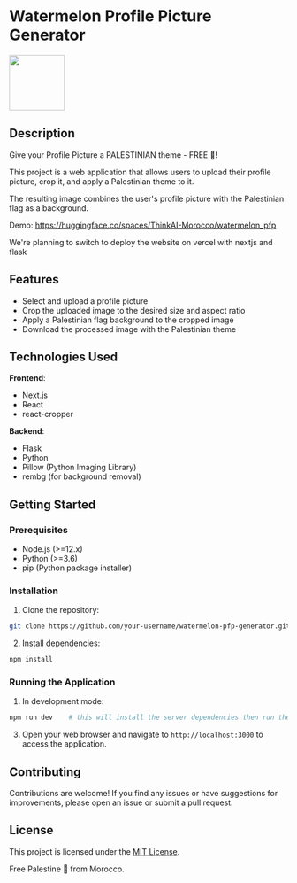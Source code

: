 
# Watermelon Profile Picture Generator

<img width="100" height="100" src="https://flagdownload.com/wp-content/uploads/Flag_of_Palestine_Flat_Round.png" />

## Description

Give your Profile Picture a PALESTINIAN theme - FREE 🍉!

This project is a web application that allows users to upload their profile picture, crop it, and apply a Palestinian theme to it. 

The resulting image combines the user's profile picture with the Palestinian flag as a background.

Demo: https://huggingface.co/spaces/ThinkAI-Morocco/watermelon_pfp

We're planning to switch to deploy the website on vercel with nextjs and flask

## Features

- Select and upload a profile picture
- Crop the uploaded image to the desired size and aspect ratio
- Apply a Palestinian flag background to the cropped image
- Download the processed image with the Palestinian theme

## Technologies Used

**Frontend**:
- Next.js
- React
- react-cropper

**Backend**:
- Flask
- Python
- Pillow (Python Imaging Library)
- rembg (for background removal)

## Getting Started

### Prerequisites

- Node.js (>=12.x)
- Python (>=3.6)
- pip (Python package installer)

### Installation

1. Clone the repository:

```bash
git clone https://github.com/your-username/watermelon-pfp-generator.git
```

2. Install dependencies:

```bash
npm install
```

### Running the Application

1. In development mode:

```bash
npm run dev    # this will install the server dependencies then run the server and the front
```

3. Open your web browser and navigate to `http://localhost:3000` to access the application.

## Contributing

Contributions are welcome! If you find any issues or have suggestions for improvements, please open an issue or submit a pull request.

## License

This project is licensed under the [MIT License](LICENSE).

Free Palestine 🍉 from Morocco.
